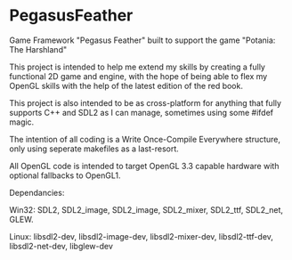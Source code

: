 PegasusFeather
==============

Game Framework "Pegasus Feather" built to support the game "Potania: The Harshland"

This project is intended to help me extend my skills by creating a fully functional 2D game and engine, with the hope of being able to flex my OpenGL skills with the help of the latest edition of the red book.

This project is also intended to be as cross-platform for anything that fully supports C++ and SDL2 as I can manage, sometimes using some #ifdef magic.

The intention of all coding is a Write Once-Compile Everywhere structure, only using seperate makefiles as a last-resort.

All OpenGL code is intended to target OpenGL 3.3 capable hardware with optional fallbacks to OpenGL1.

Dependancies:

Win32: SDL2, SDL2_image, SDL2_image, SDL2_mixer, SDL2_ttf, SDL2_net, GLEW.

Linux: libsdl2-dev, libsdl2-image-dev, libsdl2-mixer-dev, libsdl2-ttf-dev, libsdl2-net-dev, libglew-dev